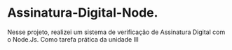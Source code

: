 # Assinatura-Digital-Node.
Nesse projeto, realizei um sistema de verificação de Assinatura Digital com o Node.Js. Como tarefa prática da unidade III

